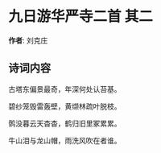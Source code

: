 # 九日游华严寺二首  其二

**作者**: 刘克庄

## 诗词内容

古塔东偏景最奇，年深何处认苔基。

碧纱笼毁雷轰壁，黄缬林疏叶脱枝。

鹘没暮云天杳杳，鹤归旧里冢累累。

牛山泪与龙山帽，雨洗风吹在者谁。

